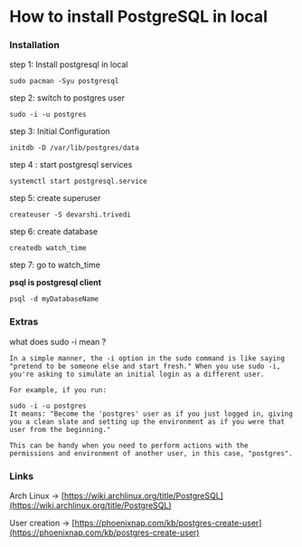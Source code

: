 # How to install PostgreSQL in local

### Installation

step 1: Install postgresql in local

```
sudo pacman -Syu postgresql
```

step 2: switch to postgres user

```
sudo -i -u postgres
```

step 3: Initial Configuration

```
initdb -D /var/lib/postgres/data
```

step 4 : start postgresql services

```
systemctl start postgresql.service
```

step 5: create superuser

```
createuser -S devarshi.trivedi
```

step 6: create database

```
createdb watch_time
```

step 7: go to watch_time

**************************************************psql is postgresql client**************************************************

```
psql -d myDatabaseName
```

### Extras

what does sudo -i mean ?

```
In a simple manner, the -i option in the sudo command is like saying "pretend to be someone else and start fresh." When you use sudo -i, you're asking to simulate an initial login as a different user.

For example, if you run:

sudo -i -u postgres
It means: "Become the 'postgres' user as if you just logged in, giving you a clean slate and setting up the environment as if you were that user from the beginning."

This can be handy when you need to perform actions with the permissions and environment of another user, in this case, "postgres".
```

### Links

Arch Linux →  [https://wiki.archlinux.org/title/PostgreSQL](https://wiki.archlinux.org/title/PostgreSQL)

User creation → [https://phoenixnap.com/kb/postgres-create-user](https://phoenixnap.com/kb/postgres-create-user)